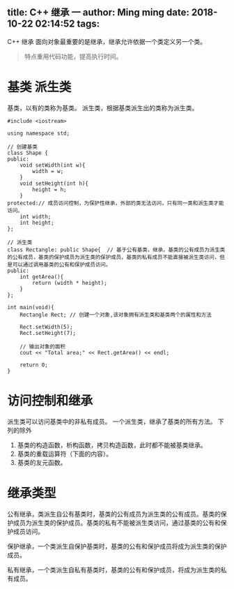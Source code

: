 title: C++ 继承 一
author: Ming ming
date: 2018-10-22 02:14:52
tags:
---
C++ 继承
面向对象最重要的是继承，继承允许依据一个类定义另一个类。
> 特点重用代码功能，提高执行时间。

# 基类 派生类
基类，以有的类称为基类。
派生类，根据基类派生出的类称为派生类。
```
#include <iostream>

using namespace std;

// 创建基类
class Shape {
public:
	void setWidth(int w){
		width = w;
	}
	void setHeight(int h){
		height = h;
	}
protected:// 成员访问控制，为保护性继承，外部的类无法访问，只有同一类和派生类才能访问。
	int width;
	int height;	
};

// 派生类
class Rectangle: public Shape{	// 基于公有基类，继承，基类的公有成员为派生类的公有成员，基类的保护成员为派生类的保护成员，基类的私有成员不能直接被派生类访问，但是可以通过调用基类的公有和保护成员访问。
public:
	int getArea(){
		return (width * height);
	}
};

int main(void){
	Rectangle Rect;	// 创建一个对象,该对象拥有派生类和基类两个的属性和方法

	Rect.setWidth(5);
	Rect.setHeight(7);

	// 输出对象的面积
	cout << "Total area;" << Rect.getArea() << endl;

	return 0;
}
```

# 访问控制和继承
派生类可以访问基类中的非私有成员。
一个派生类，继承了基类的所有方法。
下列的除外
1. 基类的构造函数，析构函数，拷贝构造函数，此时都不能被基类继承。
2. 基类的重载运算符（下面的内容）。
3. 基类的友元函数。

# 继承类型
公有继承，类派生自公有基类时，基类的公有成员为派生类的公有成员。基类的保护成员为派生类的保护成员。基类的私有不能被派生类访问，通过基类的公有和保护成员访问。

保护继承，一个类派生自保护基类时，基类的公有和保护成员将成为派生类的保护成员。

私有继承，一个类派生自私有基类时，基类的公有和保护成员，将成为派生类的私有成员。